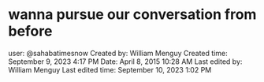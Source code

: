 # wanna pursue our conversation from before

user: @sahabatimesnow
Created by: William Menguy
Created time: September 9, 2023 4:17 PM
Date: April 8, 2015 10:28 AM
Last edited by: William Menguy
Last edited time: September 10, 2023 1:02 PM